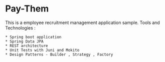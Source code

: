 # Pay-Them
This is a employee recruitment management application sample.
Tools and Technologies :

    * Spring boot application
    * Spring Data JPA
    * REST architecture
    * Unit Tests with Juni and Mokito
    * Design Patterns - Builder , Strategy , Factory
